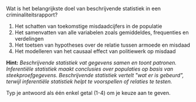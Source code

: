 Wat is het belangrijkste doel van beschrijvende statistiek in een criminaliteitsrapport?

1.	Het schatten van toekomstige misdaadcijfers in de populatie
2.	Het samenvatten van alle variabelen zoals gemiddeldes, frequenties en verdelingen
3.	Het toetsen van hypotheses over de relatie tussen armoede en misdaad
4.	Het modelleren van het causaal effect van politiewerk op misdaad

**Hint:** *Beschrijvende statistiek vat gegevens samen en toont patronen. Inferentiële statistiek maakt conclusies over populaties op basis van steekproefgegevens. Beschrijvende statistiek vertelt "wat er is gebeurd", terwijl inferentiële statistiek helpt te voorspellen of relaties te testen.*

Typ je antwoord als één enkel getal (1-4) om je keuze aan te geven.